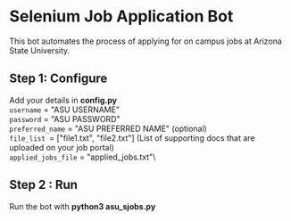 # Selenium Job Application Bot
This bot automates the process of applying for on campus jobs at Arizona State University.
## Step 1: Configure
Add your details in **config.py**\
`username` = "ASU USERNAME"\
`password` = "ASU PASSWORD"\
`preferred_name` = "ASU PREFERRED NAME" (optional)\
`file_list `= ["file1.txt", "file2.txt"] (List of supporting docs that are uploaded on your job portal)\
`applied_jobs_file` = "applied_jobs.txt"\
## Step 2 : Run
Run the bot with **python3 asu_sjobs.py**
